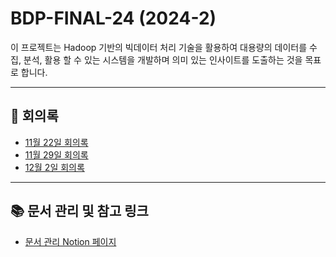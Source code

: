 # BDP-FINAL-24 (2024-2)

이 프로젝트는 Hadoop 기반의 빅데이터 처리 기술을 활용하여 대용량의 데이터를 수집, 분석, 활용 할 수 있는 시스템을 개발하며 의미 있는 인사이트를 도출하는 것을 목표로 합니다.

---

## 📝 회의록

- [11월 22일 회의록](./회의록/11-22.md)
- [11월 29일 회의록](./회의록/11-29.md)
- [12월 2일 회의록](./회의록/12-02.md)

---

## 📚 문서 관리 및 참고 링크

- [문서 관리 Notion 페이지](https://www.notion.so/14697188761b80729e1acc2bcc591669?v=369d874b51ec4fddb4b0241c73a8a0c9)